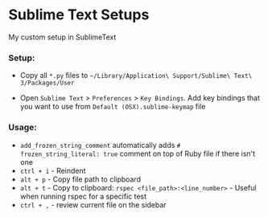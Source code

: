 # Sublime Text Setups
My custom setup in SublimeText

### Setup:
 * Copy all `*.py` files to `~/Library/Application\ Support/Sublime\ Text\ 3/Packages/User`

 * Open `Sublime Text` > `Preferences` > `Key Bindings`. Add key bindings that you want to use from `Default (OSX).sublime-keymap` file

### Usage:
  * `add_frozen_string_comment` automatically adds `# frozen_string_literal: true` comment on top of Ruby file if there isn't one
  * `ctrl + i` - Reindent
  * `alt + p` - Copy file path to clipboard
  * `alt + t` - Copy to clipboard: `rspec <file_path>:<line_number>` - Useful when running rspec for a specific test
  * `ctrl + ,` - review current file on the sidebar
